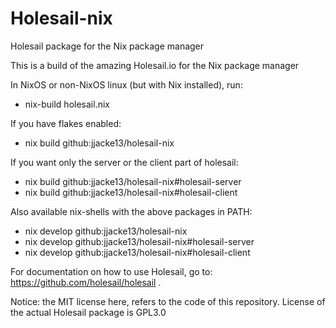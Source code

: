 # Holesail-nix
Holesail package for the Nix package manager

This is a build of the amazing Holesail.io for the Nix package manager

In NixOS or non-NixOS linux (but with Nix installed), run: 

- nix-build holesail.nix

If you have flakes enabled:

- nix build github:jjacke13/holesail-nix

If you want only the server or the client part of holesail:

- nix build github:jjacke13/holesail-nix#holesail-server
- nix build github:jjacke13/holesail-nix#holesail-client

Also available nix-shells with the above packages in PATH:

- nix develop github:jjacke13/holesail-nix
- nix develop github:jjacke13/holesail-nix#holesail-server
- nix develop github:jjacke13/holesail-nix#holesail-client

For documentation on how to use Holesail, go to: https://github.com/holesail/holesail .

Notice: the MIT license here, refers to the code of this repository. License of the actual Holesail package is GPL3.0
